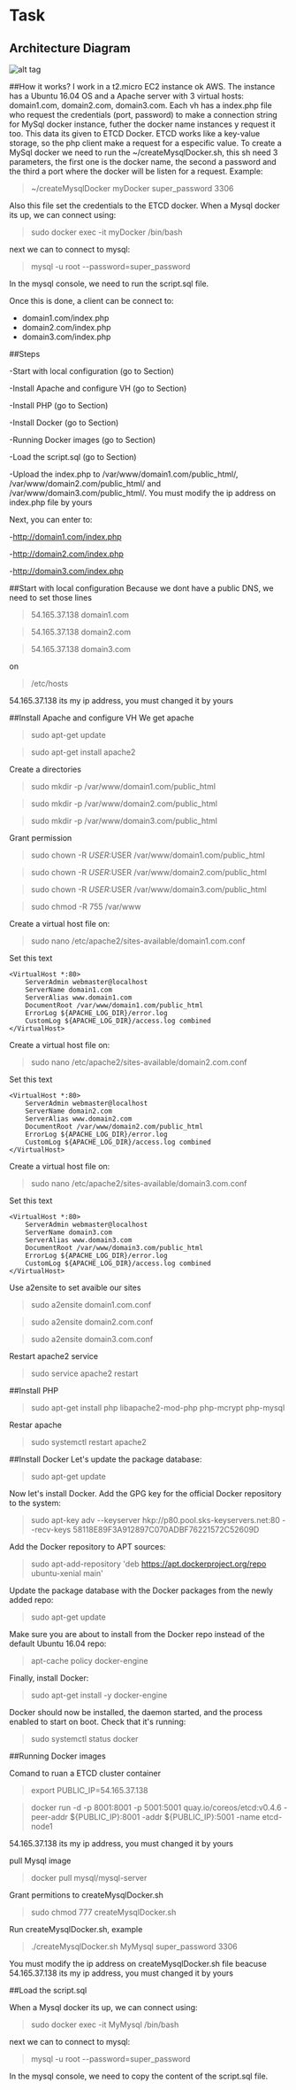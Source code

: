 # Task




## Architecture Diagram

![alt tag](https://github.com/AbelGuti/Task/blob/master/arqui.png)

##How it works?
I work in a t2.micro EC2 instance ok AWS. The instance has a Ubuntu 16.04 OS and a Apache server with 3 virtual hosts: domain1.com,
domain2.com, domain3.com. Each vh has a index.php file who request the credentials (port, password) to make a connection string for
MySql docker instance, futher the docker name instances y request it too. This data its given to ETCD Docker. ETCD works like a 
key-value storage, so the php client make a request for a especific value. To create a MySql docker we need to run the 
~/createMysqlDocker.sh, this sh need 3 parameters, the first one is the docker name, the second a password and the third a port
where the docker will be listen for a request. Example:
>~/createMysqlDocker myDocker super_password 3306

Also this file set the credentials to the ETCD docker.
When a Mysql docker its up, we can connect using:
>sudo docker exec -it myDocker /bin/bash

next we can to connect to mysql:
>mysql -u root --password=super_password

In the mysql console, we need to run the script.sql file.

Once this is done, a client can be connect to:
- domain1.com/index.php
- domain2.com/index.php
- domain3.com/index.php


##Steps

-Start with local configuration (go to Section)

-Install Apache and configure VH (go to Section)

-Install PHP (go to Section)

-Install Docker (go to Section)

-Running Docker images (go to Section)

-Load the script.sql (go to Section)

-Upload the index.php to /var/www/domain1.com/public_html/, /var/www/domain2.com/public_html/ and /var/www/domain3.com/public_html/. You must modify the ip address on index.php file by yours

Next, you can enter to:

-http://domain1.com/index.php

-http://domain2.com/index.php

-http://domain3.com/index.php


##Start with local configuration
Because we dont have a public DNS, we need to set those lines
>54.165.37.138	domain1.com

>54.165.37.138	domain2.com

>54.165.37.138	domain3.com

on
>/etc/hosts

54.165.37.138 its my ip address, you must changed it by yours

##Install Apache and configure VH
We get apache
>sudo apt-get update

>sudo apt-get install apache2

Create a directories
>sudo mkdir -p /var/www/domain1.com/public_html

>sudo mkdir -p /var/www/domain2.com/public_html

>sudo mkdir -p /var/www/domain3.com/public_html


Grant permission
>sudo chown -R $USER:$USER /var/www/domain1.com/public_html

>sudo chown -R $USER:$USER /var/www/domain2.com/public_html

>sudo chown -R $USER:$USER /var/www/domain3.com/public_html

>sudo chmod -R 755 /var/www


Create a virtual host file on:

>sudo nano /etc/apache2/sites-available/domain1.com.conf

Set this text
```
<VirtualHost *:80>
    ServerAdmin webmaster@localhost
    ServerName domain1.com
    ServerAlias www.domain1.com
    DocumentRoot /var/www/domain1.com/public_html
    ErrorLog ${APACHE_LOG_DIR}/error.log
    CustomLog ${APACHE_LOG_DIR}/access.log combined
</VirtualHost>
```

Create a virtual host file on:

>sudo nano /etc/apache2/sites-available/domain2.com.conf


Set this text
```
<VirtualHost *:80>
    ServerAdmin webmaster@localhost
    ServerName domain2.com
    ServerAlias www.domain2.com
    DocumentRoot /var/www/domain2.com/public_html
    ErrorLog ${APACHE_LOG_DIR}/error.log
    CustomLog ${APACHE_LOG_DIR}/access.log combined
</VirtualHost>
```
Create a virtual host file on:

>sudo nano /etc/apache2/sites-available/domain3.com.conf


Set this text
```
<VirtualHost *:80>
    ServerAdmin webmaster@localhost
    ServerName domain3.com
    ServerAlias www.domain3.com
    DocumentRoot /var/www/domain3.com/public_html
    ErrorLog ${APACHE_LOG_DIR}/error.log
    CustomLog ${APACHE_LOG_DIR}/access.log combined
</VirtualHost>
```



Use a2ensite to set avaible our sites
>sudo a2ensite domain1.com.conf

>sudo a2ensite domain2.com.conf

>sudo a2ensite domain3.com.conf


Restart apache2 service
>sudo service apache2 restart

##Install PHP

>sudo apt-get install php libapache2-mod-php php-mcrypt php-mysql

Restar apache
>sudo systemctl restart apache2


##Install Docker
Let's update the package database:
>sudo apt-get update

Now let's install Docker. Add the GPG key for the official Docker repository to the system:
>sudo apt-key adv --keyserver hkp://p80.pool.sks-keyservers.net:80 --recv-keys 58118E89F3A912897C070ADBF76221572C52609D

Add the Docker repository to APT sources:
>sudo apt-add-repository 'deb https://apt.dockerproject.org/repo ubuntu-xenial main'

Update the package database with the Docker packages from the newly added repo:
>sudo apt-get update

Make sure you are about to install from the Docker repo instead of the default Ubuntu 16.04 repo:
>apt-cache policy docker-engine

Finally, install Docker:
>sudo apt-get install -y docker-engine

Docker should now be installed, the daemon started, and the process enabled to start on boot. Check that it's running:
>sudo systemctl status docker

##Running Docker images

Comand to ruan a ETCD cluster container
>export PUBLIC_IP=54.165.37.138

>docker run -d -p 8001:8001 -p 5001:5001 quay.io/coreos/etcd:v0.4.6 -peer-addr ${PUBLIC_IP}:8001 -addr ${PUBLIC_IP}:5001 -name etcd-node1

54.165.37.138 its my ip address, you must changed it by yours

pull Mysql image
>docker pull mysql/mysql-server

Grant permitions to createMysqlDocker.sh
>sudo chmod 777 createMysqlDocker.sh

Run createMysqlDocker.sh, example 
>./createMysqlDocker.sh MyMysql super_password 3306

You must modify the ip address on createMysqlDocker.sh file beacuse 54.165.37.138 its my ip address, you must changed it by yours

##Load the script.sql

When a Mysql docker its up, we can connect using:
>sudo docker exec -it MyMysql /bin/bash

next we can to connect to mysql:
>mysql -u root --password=super_password

In the mysql console, we need to copy the content of the script.sql file.

